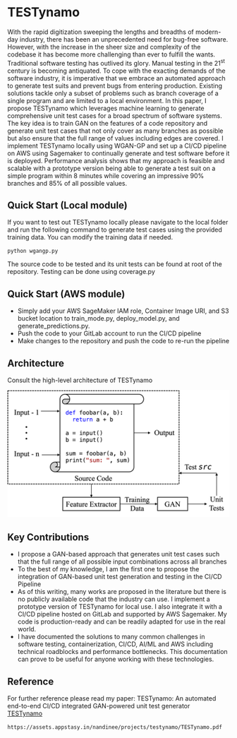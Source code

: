 # TESTynamo

With the rapid digitization sweeping the lengths and breadths of modern-day industry, there has been an unprecedented need for bug-free software. However, with the increase in the sheer size and complexity of the codebase it has become more challenging than ever to fulfill the wants. Traditional software testing has outlived its glory. Manual testing in the 21<sup>st</sup> century is becoming antiquated. To cope with the exacting demands of the software industry, it is imperative that we embrace an automated approach to generate test suits and prevent bugs from entering production. Existing solutions tackle only a subset of problems such as branch coverage of a single program and are limited to a local environment. In this paper, I propose TESTynamo which leverages machine learning to generate comprehensive unit test cases for a broad spectrum of software systems. The key idea is to train GAN on the features of a code repository and generate unit test cases that not only cover as many branches as possible but also ensure that the full range of values including edges are covered. I implement TESTynamo locally using WGAN-GP and set up a CI/CD pipeline on AWS using Sagemaker to continually generate and test software before it is deployed. Performance analysis shows that my approach is feasible and scalable with a prototype version being able to generate a test suit on a simple program within 8 minutes while covering an impressive 90\% branches and 85\% of all possible values.

## Quick Start (Local module)

If you want to test out TESTynamo locally please navigate to the local folder and run the following command to generate test cases using the provided training data. You can modify the training data if needed.

```
python wgangp.py
```

The source code to be tested and its unit tests can be found at root of the repository. Testing can be done using coverage.py

## Quick Start (AWS module)

- Simply add your AWS SageMaker IAM role, Container Image URI, and S3 bucket location to train_mode.py, deploy_model.py, and generate_predictions.py.
- Push the code to your GitLab account to run the CI/CD pipeline
- Make changes to the repository and push the code to re-run the pipeline

## Architecture

Consult the high-level architecture of TESTynamo

![alt text](./figures/system_architecture.png)

## Key Contributions

- I propose a GAN-based approach that generates unit test cases such that the full range of all possible input combinations across all branches
- To the best of my knowledge, I am the first one to propose the integration of GAN-based unit test generation and testing in the CI/CD Pipeline
- As of this writing, many works are proposed in the literature but there is no publicly available code that the industry can use. I implement a prototype version of TESTynamo for local use. I also integrate it with a CI/CD pipeline hosted on GitLab and supported by AWS Sagemaker. My code is production-ready and can be readily adapted for use in the real world.
- I have documented the solutions to many common challenges in software testing, containerization, CI/CD, AI/ML and AWS including technical roadblocks and performance bottlenecks. This documentation can prove to be useful for anyone working with these technologies.

## Reference

For further reference please read my paper:
TESTynamo: An automated end-to-end CI/CD integrated GAN-powered unit test generator
<br>
[TESTynamo](https://assets.appstasy.in/nandinee/projects/testynamo/TESTynamo.pdf)

```
https://assets.appstasy.in/nandinee/projects/testynamo/TESTynamo.pdf
```
